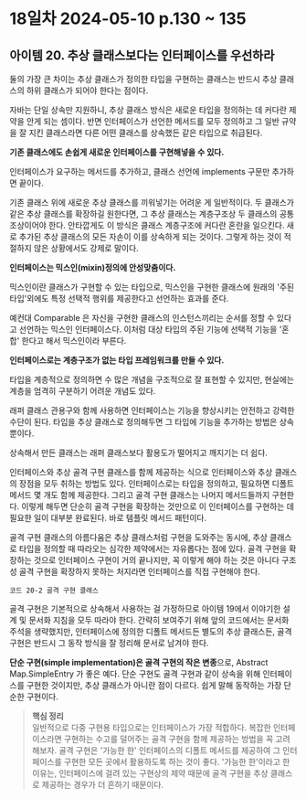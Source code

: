# 18일차 2024-05-10 p.130 ~ 135

## 아이템 20. 추상 클래스보다는 인터페이스를 우선하라

둘의 가장 큰 차이는 추상 클래스가 정의한 타입을 구현하는 클래스는 반드시 추상 클래스의 하위 클래스가 되어야 한다는 점이다.

자바는 단일 상속만 지원하니, 추상 클래스 방식은 새로운 타입을 정의하는 데 커다란 제약을 안게 되는 셈이다. 
반면 인터페이스가 선언한 메서드를 모두 정의하고 그 일반 규약을 잘 지킨 클래스라면 다른 어떤 클래스를 상속했든 같은 타입으로
취급된다.

**기존 클래스에도 손쉽게 새로운 인터페이스를 구현해넣을 수 있다.**

인터페이스가 요구하는 메서드를 추가하고, 클래스 선언에 implements 구문만 추가하면 끝이다.

기존 클래스 위에 새로운 추상 클래스를 끼워넣기는 어려운 게 일반적이다.
두 클래스가 같은 추상 클래스를 확장하길 원한다면, 그 추상 클래스는 계층구조상 두 클래스의 공통 조상이어야 한다.
안타깝게도 이 방식은 클래스 계층구조에 커다란 혼란을 일으킨다. 새로 추가된 추상 클래스의 모든 자손이 이를 상속하게 되는 것이다.
그렇게 하는 것이 적절하지 않은 상황에서도 강제로 말이다.

**인터페이스는 믹스인(mixin)정의에 안성맞춤이다.**

믹스인이란 클래스가 구현할 수 있는 타입으로, 믹스인을 구현한 클래스에 원래의 '주된 타입'외에도 특정
선택적 행위를 제공한다고 선언하는 효과를 준다.

예컨대 Comparable 은 자신을 구현한 클래스의 인스턴스끼리는 순서를 정할 수 있다고 선언하는 믹스인 인터페이스다.
이처럼 대상 타입의 주된 기능에 선택적 기능을 '혼합' 한다고 해서 믹스인이라 부른다.

**인터페이스로는 계층구조가 없는 타입 프레임워크를 만들 수 있다.** 

타입을 계층적으로 정의하면 수 많은 개념을 구조적으로 잘 표현할 수 있지만, 현실에는 계층을 엄격히 구분하기 어려운 개념도 있다.

래퍼 클래스 관용구와 함께 사용하면 인터페이스는 기능을 향상시키는 안전하고 강력한 수단이 된다.
타입을 추상 클래스로 정의해두면 그 타입에 기능을 추가하는 방법은 상속뿐이다.

상속해서 만든 클래스는 래퍼 클래스보다 활용도가 떨어지고 깨지기는 더 쉽다.


인터페이스와 추상 골격 구현 클래스를 함께 제공하는 식으로 인터페이스와 추상 클래스의 장점을 모두 취하는 방법도 있다.
인터페이스로는 타입을 정의하고, 필요하면 디폴트 메서드 몇 개도 함께 제공한다.
그리고 골격 구현 클래스는 나머지 메서드들까지 구현한다.
이렇게 해두면 단순히 골격 구현을 확장하는 것만으로 이 인터페이스를 구현하는 데 필요한 일이 대부분 완료된다.
바로 템플릿 메서드 패턴이다.


골격 구현 클래스의 아름다움은 추상 클래스처럼 구현을 도와주는 동시에, 추상 클래스로 타입을 정의할 때 따라오는 심각한
제약에서는 자유롭다는 점에 있다. 골격 구현을 확장하는 것으로 인터페이스 구현이 거의 끝나지만, 꼭 이렇게 해야 하는 것은 아니다
구조성 골격 구현을 확장하지 못하는 처지라면 인터페이스를 직접 구현해야 한다.


`코드 20-2 골격 구현 클래스`


골격 구현은 기본적으로 상속해서 사용하는 걸 가정하므로 아이템 19에서 이야기한 설계 및 문서화 지침을 모두 따라야 한다.
간략히 보여주기 위해 앞의 코드에서는 문서화 주석을 생략했지만, 인터페이스에 정의한 디폴트 메서드든 별도의 추상 클래스든, 골격 구현은 
반드시 그 동작 방식을 잘 정리해 문서로 남겨야 한다.

**단순 구현(simple implementation)은 골격 구현의 작은 변종**으로, Abstract Map.SimpleEntry 가 좋은 예다.
단순 구현도 골격 구현과 같이 상속을 위해 인터페이스를 구현한 것이지만, 추상 클래스가 아니란 점이 다르다. 
쉽게 말해 동작하는 가장 단순한 구현이다.

> **핵심 정리**
> <br/>
> 일반적으로 다중 구현용 타입으로는 인터페이스가 가장 적합하다. 복잡한 인터페이스라면 구현하는 수고를 덜어주는
> 골격 구현을 함께 제공하는 방법을 꼭 고려해보자.  골격 구현은 '가능한 한' 인터페이스의 디폴트 메서드를 제공하여
> 그 인터페이스를 구현한 모든 곳에서 활용하도록 하는 것이 좋다. '가능한 한'이라고 한 이유는, 인터페이스에
> 걸려 있는 구현상의 제약 때문에 골격 구현을 추상 클래스로 제공하는 경우가 더 흔하기 때문이다.